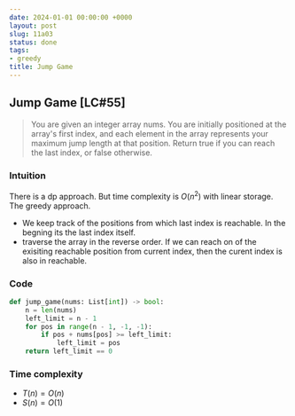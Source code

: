 ```yaml
---
date: 2024-01-01 00:00:00 +0000
layout: post
slug: 11a03
status: done
tags:
- greedy
title: Jump Game
---
```


## Jump Game [LC#55]
> You are given an integer array nums. You are initially positioned at the array's first index, and each element in the array represents your maximum jump length at that position. Return true if you can reach the last index, or false otherwise.

### Intuition
There is a dp approach. But time complexity is $O(n^2)$ with linear storage. The greedy approach. 

- We keep track of the positions from which last index is reachable. In the begning its the last index itself.
- traverse the array in the reverse order. If we can reach on of the exisiting reachable position from current index, then the curent index is also in reachable. 

### Code
```python
def jump_game(nums: List[int]) -> bool:
    n = len(nums)
    left_limit = n - 1
    for pos in range(n - 1, -1, -1):
        if pos + nums[pos] >= left_limit:
            left_limit = pos
    return left_limit == 0
```

### Time complexity
- $T(n) = O(n)$
- $S(n) = O(1)$